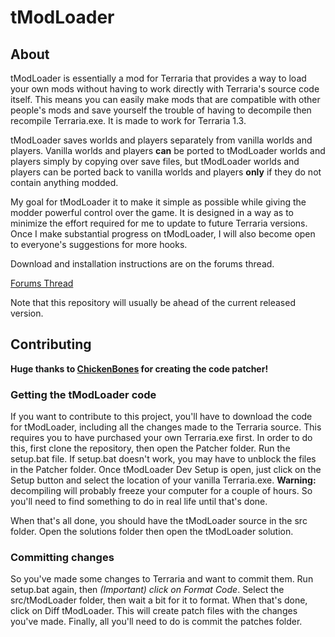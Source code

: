 # tModLoader

## About

tModLoader is essentially a mod for Terraria that provides a way to load your own mods without having to work directly with Terraria's source code itself. This means you can easily make mods that are compatible with other people's mods and save yourself the trouble of having to decompile then recompile Terraria.exe. It is made to work for Terraria 1.3.

tModLoader saves worlds and players separately from vanilla worlds and players. Vanilla worlds and players **can** be ported to tModLoader worlds and players simply by copying over save files, but tModLoader worlds and players can be ported back to vanilla worlds and players **only** if they do not contain anything modded.

My goal for tModLoader it to make it simple as possible while giving the modder powerful control over the game. It is designed in a way as to minimize the effort required for me to update to future Terraria versions. Once I make substantial progress on tModLoader, I will also become open to everyone's suggestions for more hooks.

Download and installation instructions are on the forums thread.

[Forums Thread](http://forums.terraria.org/index.php?threads/1-3-tmodloader-a-modding-api.23726/)

Note that this repository will usually be ahead of the current released version.

## Contributing

**Huge thanks to [ChickenBones](https://github.com/Chicken-Bones) for creating the code patcher!**

### Getting the tModLoader code

If you want to contribute to this project, you'll have to download the code for tModLoader, including all the changes made to the Terraria source. This requires you to have purchased your own Terraria.exe first. In order to do this, first clone the repository, then open the Patcher folder. Run the setup.bat file. If setup.bat doesn't work, you may have to unblock the files in the Patcher folder. Once tModLoader Dev Setup is open, just click on the Setup button and select the location of your vanilla Terraria.exe. **Warning:** decompiling will probably freeze your computer for a couple of hours. So you'll need to find something to do in real life until that's done.

When that's all done, you should have the tModLoader source in the src folder. Open the solutions folder then open the tModLoader solution.

### Committing changes

So you've made some changes to Terraria and want to commit them. Run setup.bat again, then *(Important) click on Format Code*. Select the src/tModLoader folder, then wait a bit for it to format. When that's done, click on Diff tModLoader. This will create patch files with the changes you've made. Finally, all you'll need to do is commit the patches folder.